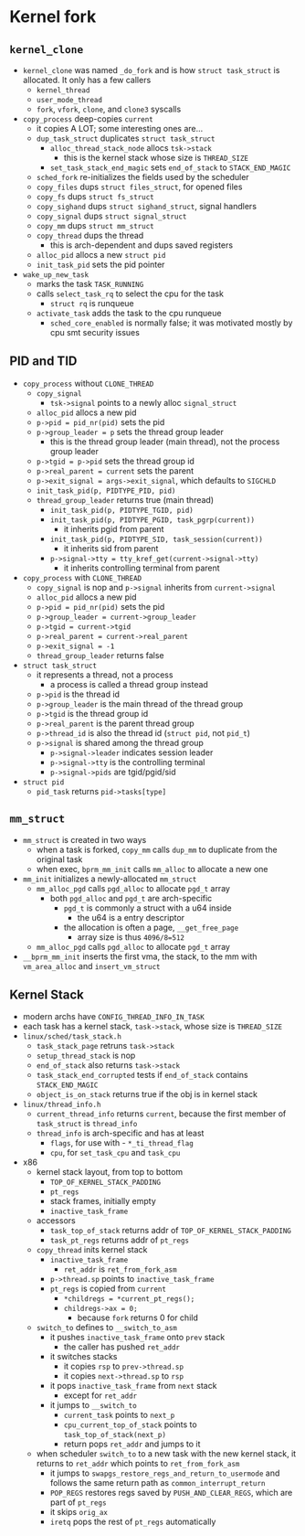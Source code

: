 Kernel fork
===========

## `kernel_clone`

- `kernel_clone` was named `_do_fork` and is how `struct task_struct` is
  allocated.  It only has a few callers
  - `kernel_thread`
  - `user_mode_thread`
  - `fork`, `vfork`, `clone`, and `clone3` syscalls
- `copy_process` deep-copies `current`
  - it copies A LOT; some interesting ones are...
  - `dup_task_struct` duplicates `struct task_struct`
    - `alloc_thread_stack_node` allocs `tsk->stack`
      - this is the kernel stack whose size is `THREAD_SIZE`
    - `set_task_stack_end_magic` sets `end_of_stack` to `STACK_END_MAGIC`
  - `sched_fork` re-initializes the fields used by the scheduler
  - `copy_files` dups `struct files_struct`, for opened files
  - `copy_fs` dups `struct fs_struct`
  - `copy_sighand` dups `struct sighand_struct`, signal handlers
  - `copy_signal` dups `struct signal_struct`
  - `copy_mm` dups `struct mm_struct`
  - `copy_thread` dups the thread
    - this is arch-dependent and dups saved registers
  - `alloc_pid` allocs a new `struct pid`
  - `init_task_pid` sets the pid pointer
- `wake_up_new_task`
  - marks the task `TASK_RUNNING`
  - calls `select_task_rq` to select the cpu for the task
    - `struct rq` is runqueue
  - `activate_task` adds the task to the cpu runqueue
    - `sched_core_enabled` is normally false; it was motivated mostly by cpu
      smt security issues

## PID and TID

- `copy_process` without `CLONE_THREAD`
  - `copy_signal`
    - `tsk->signal` points to a newly alloc `signal_struct`
  - `alloc_pid` allocs a new pid
  - `p->pid = pid_nr(pid)` sets the pid
  - `p->group_leader = p` sets the thread group leader
    - this is the thread group leader (main thread), not the process group
      leader
  - `p->tgid = p->pid` sets the thread group id
  - `p->real_parent = current` sets the parent
  - `p->exit_signal = args->exit_signal`, which defaults to `SIGCHLD`
  - `init_task_pid(p, PIDTYPE_PID, pid)`
  - `thread_group_leader` returns true (main thread)
    - `init_task_pid(p, PIDTYPE_TGID, pid)`
    - `init_task_pid(p, PIDTYPE_PGID, task_pgrp(current))`
      - it inherits pgid from parent
    - `init_task_pid(p, PIDTYPE_SID, task_session(current))`
      - it inherits sid from parent
    - `p->signal->tty = tty_kref_get(current->signal->tty)`
      - it inherits controlling terminal from parent
- `copy_process` with `CLONE_THREAD`
  - `copy_signal` is nop and `p->signal` inherits from `current->signal`
  - `alloc_pid` allocs a new pid
  - `p->pid = pid_nr(pid)` sets the pid
  - `p->group_leader = current->group_leader`
  - `p->tgid = current->tgid`
  - `p->real_parent = current->real_parent`
  - `p->exit_signal = -1`
  - `thread_group_leader` returns false
- `struct task_struct`
  - it represents a thread, not a process
    - a process is called a thread group instead
  - `p->pid` is the thread id
  - `p->group_leader` is the main thread of the thread group
  - `p->tgid` is the thread group id
  - `p->real_parent` is the parent thread group
  - `p->thread_id` is also the thread id (`struct pid`, not `pid_t`)
  - `p->signal` is shared among the thread group
    - `p->signal->leader` indicates session leader
    - `p->signal->tty` is the controlling terminal
    - `p->signal->pids` are tgid/pgid/sid
- `struct pid`
  - `pid_task` returns `pid->tasks[type]`

## `mm_struct`

- `mm_struct` is created in two ways
  - when a task is forked, `copy_mm` calls `dup_mm` to duplicate from the
    original task
  - when exec, `bprm_mm_init` calls `mm_alloc` to allocate a new one
- `mm_init` initializes a newly-allocated `mm_struct`
  - `mm_alloc_pgd` calls `pgd_alloc` to allocate `pgd_t` array
    - both `pgd_alloc` and `pgd_t` are arch-specific
      - `pgd_t` is commonly a struct with a u64 inside
        - the u64 is a entry descriptor
      - the allocation is often a page, `__get_free_page`
        - array size is thus `4096/8=512`
  - `mm_alloc_pgd` calls `pgd_alloc` to allocate `pgd_t` array
- `__bprm_mm_init` inserts the first vma, the stack, to the mm with
  `vm_area_alloc` and `insert_vm_struct`

## Kernel Stack

- modern archs have `CONFIG_THREAD_INFO_IN_TASK`
- each task has a kernel stack, `task->stack`, whose size is `THREAD_SIZE`
- `linux/sched/task_stack.h`
  - `task_stack_page` retruns `task->stack`
  - `setup_thread_stack` is nop
  - `end_of_stack` also returns `task->stack`
  - `task_stack_end_corrupted` tests if `end_of_stack` contains
    `STACK_END_MAGIC`
  - `object_is_on_stack` returns true if the obj is in kernel stack
- `linux/thread_info.h`
  - `current_thread_info` returns `current`, because the first member of
    `task_struct` is `thread_info`
  - `thread_info` is arch-specific and has at least
    - `flags`, for use with - `*_ti_thread_flag`
    - `cpu`, for `set_task_cpu` and `task_cpu`
- x86
  - kernel stack layout, from top to bottom
    - `TOP_OF_KERNEL_STACK_PADDING`
    - `pt_regs`
    - stack frames, initially empty
    - `inactive_task_frame`
  - accessors
    - `task_top_of_stack` returns addr of `TOP_OF_KERNEL_STACK_PADDING`
    - `task_pt_regs` returns addr of `pt_regs`
  - `copy_thread` inits kernel stack
    - `inactive_task_frame`
      - `ret_addr` is `ret_from_fork_asm`
    - `p->thread.sp` points to `inactive_task_frame`
    - `pt_regs` is copied from `current`
      - `*childregs = *current_pt_regs();`
      - `childregs->ax = 0;`
        - because `fork` returns 0 for child
  - `switch_to` defines to `__switch_to_asm`
    - it pushes `inactive_task_frame` onto `prev` stack
      - the caller has pushed `ret_addr`
    - it switches stacks
      - it copies `rsp` to `prev->thread.sp`
      - it copies `next->thread.sp` to `rsp`
    - it pops `inactive_task_frame` from `next` stack
      - except for `ret_addr`
    - it jumps to `__switch_to`
      - `current_task` points to `next_p`
      - `cpu_current_top_of_stack` points to `task_top_of_stack(next_p)`
      - return pops `ret_addr` and jumps to it
  - when scheduler `switch_to` to a new task with the new kernel stack, it
    returns to `ret_addr` which points to `ret_from_fork_asm`
    - it jumps to `swapgs_restore_regs_and_return_to_usermode` and follows the
      same return path as `common_interrupt_return`
    - `POP_REGS` restores regs saved by `PUSH_AND_CLEAR_REGS`, which are part
      of `pt_regs`
    - it skips `orig_ax`
    - `iretq` pops the rest of `pt_regs` automatically
